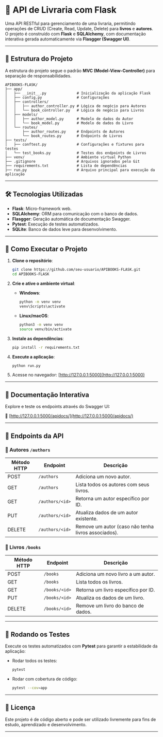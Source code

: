 # 📖 API de Livraria com Flask

Uma API RESTful para gerenciamento de uma livraria, permitindo operações de CRUD (Create, Read, Update, Delete) para **livros** e **autores**.  
O projeto é construído com **Flask** e **SQLAlchemy**, com documentação interativa gerada automaticamente via **Flasgger (Swagger UI)**.

---

## 📁 Estrutura do Projeto

A estrutura do projeto segue o padrão **MVC (Model-View-Controller)** para separação de responsabilidades.

```
APIBOOKS-FLASK/
├── app/
│   ├── __init__.py              # Inicialização da aplicação Flask 
│   ├── config.py                # Configurações 
│   ├── controllers/
│   │   ├── author_controller.py # Lógica de negócio para Autores
│   │   └── book_controller.py   # Lógica de negócio para Livros
│   ├── models/
│   │   ├── author_model.py      # Modelo de dados do Autor 
│   │   └── book_model.py        # Modelo de dados do Livro 
│   └── routes/
│       ├── author_routes.py     # Endpoints de Autores
│       └── book_routes.py       # Endpoints de Livros
├── tests/
│   ├── conftest.py              # Configurações e fixtures para testes
│   └── test_books.py            # Testes dos endpoints de Livros
├── venv/                        # Ambiente virtual Python
├── .gitignore                   # Arquivos ignorados pelo Git
├── requirements.txt             # Lista de dependências
├── run.py                       # Arquivo principal para execução da aplicação
```

---

## 🛠️ Tecnologias Utilizadas

- **Flask**: Micro-framework web.
- **SQLAlchemy**: ORM para comunicação com o banco de dados.
- **Flasgger**: Geração automática de documentação Swagger.
- **Pytest**: Execução de testes automatizados.
- **SQLite**: Banco de dados leve para desenvolvimento.

---

## 🚀 Como Executar o Projeto

1. **Clone o repositório**:
   ```bash
   git clone https://github.com/seu-usuario/APIBOOKS-FLASK.git
   cd APIBOOKS-FLASK
   ```

2. **Crie e ative o ambiente virtual**:
   - **Windows**:
     ```bash
     python -m venv venv
     venv\Scripts\activate
     ```
   - **Linux/macOS**:
     ```bash
     python3 -m venv venv
     source venv/bin/activate
     ```

3. **Instale as dependências**:
   ```bash
   pip install -r requirements.txt
   ```

4. **Execute a aplicação**:
   ```bash
   python run.py
   ```

5. Acesse no navegador: [http://127.0.0.1:5000](http://127.0.0.1:5000)

---

## 📘 Documentação Interativa

Explore e teste os endpoints através do Swagger UI:

🔗 [http://127.0.0.1:5000/apidocs/](http://127.0.0.1:5000/apidocs/)

---

## 📌 Endpoints da API

### 🔹 Autores `/authors`

| Método HTTP | Endpoint             | Descrição                                          |
|-------------|----------------------|----------------------------------------------------|
| POST        | `/authors`           | Adiciona um novo autor.                            |
| GET         | `/authors`           | Lista todos os autores com seus livros.            |
| GET         | `/authors/<id>`      | Retorna um autor específico por ID.                |
| PUT         | `/authors/<id>`      | Atualiza dados de um autor existente.              |
| DELETE      | `/authors/<id>`      | Remove um autor (caso não tenha livros associados).|

### 🔹 Livros `/books`

| Método HTTP | Endpoint             | Descrição                                  |
|-------------|----------------------|--------------------------------------------|
| POST        | `/books`             | Adiciona um novo livro a um autor.         |
| GET         | `/books`             | Lista todos os livros.                     |
| GET         | `/books/<id>`        | Retorna um livro específico por ID.        |
| PUT         | `/books/<id>`        | Atualiza os dados de um livro.             |
| DELETE      | `/books/<id>`        | Remove um livro do banco de dados.         |

---

## 🧪 Rodando os Testes

Execute os testes automatizados com **Pytest** para garantir a estabilidade da aplicação:

- Rodar todos os testes:
  ```bash
  pytest
  ```

- Rodar com cobertura de código:
  ```bash
  pytest --cov=app
  ```

---

## 📄 Licença

Este projeto é de código aberto e pode ser utilizado livremente para fins de estudo, aprendizado e desenvolvimento.

---
